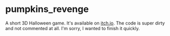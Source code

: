# pumpkins_revenge
A short 3D Halloween game. It's available on [itch.io](https://4efk.itch.io/pumpkins-revenge).
The code is super dirty and not commented at all. I'm sorry, I wanted to finish it quickly.
